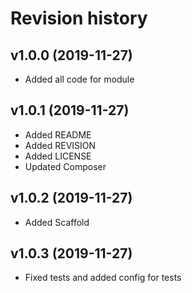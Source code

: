 Revision history
=================================



v1.0.0 (2019-11-27)
---------------------------------

* Added all code for module



v1.0.1 (2019-11-27)
---------------------------------

* Added README
* Added REVISION
* Added LICENSE
* Updated Composer



v1.0.2 (2019-11-27)
---------------------------------

* Added Scaffold


v1.0.3 (2019-11-27)
---------------------------------

* Fixed tests and added config for tests
